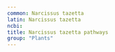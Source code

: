 ```yaml
---
common: Narcissus tazetta
latin: Narcissus tazetta
ncbi: 
title: Narcissus tazetta pathways
group: "Plants"
---
```

